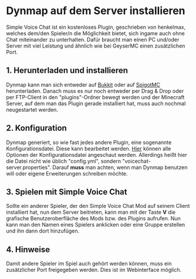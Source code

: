 # Dynmap auf dem Server installieren

Simple Voice Chat ist ein kostenloses Plugin, geschrieben von henkelmax, welches dem/den Spieler/n die Möglichkeit bietet, sich ingame auch ohne Chat miteinander zu unterhalten. Dafür braucht man einen PC und/oder Server mit viel Leistung und ähnlich wie bei GeyserMC einen zusätzlichen Port.

## 1. Herunterladen und installieren

Dynmap kann man sich entweder auf [Bukkit](https://dev.bukkit.org/projects/dynmap) oder auf [SpigotMC](https://spigotmc.org/resources/dynmap.274) herunterladen. Danach muss es nur noch entweder per Drag & Drop oder per FTP-Client in den "plugins"-Ordner bewegt werden und der Minecraft Server, auf dem man das Plugin gerade installiert hat, muss auch nochmal neugestartet werden.

## 2. Konfiguration

Dynmap generiert, so wie fast jedes andere Plugin, eine sogenannte Konfigurationsdatei. Diese kann bearbeitet werden. [Hier](https://modrepo.de/minecraft/voicechat/wiki/configuration) können alle Optionen der Konfigurationsdatei angeschaut werden. Allerdings heißt hier die Datei nicht wie üblich "config.yml", sondern "voicechat-server.properties". Darauf <b>muss</b> man achten, wenn man Dynmap benutzen will oder eigene Erweiterungen schreiben möchte.

## 3. Spielen mit Simple Voice Chat

Sollte ein anderer Spieler, der den Simple Voice Chat Mod auf seinem Client installiert hat, nun dem Server beitreten, kann man mit der Taste <b>V</b> die grafische Benutzeroberfläche des Mods bzw. des Plugins aufrufen. Nun kann man den Namen eines Spielers anklicken oder eine Gruppe erstellen und ihn dann dort hinzufügen.

## 4. Hinweise

Damit andere Spieler im Spiel auch gehört werden können, muss ein zusätzlicher Port freigegeben werden. Dies ist im Webinterface möglich.
